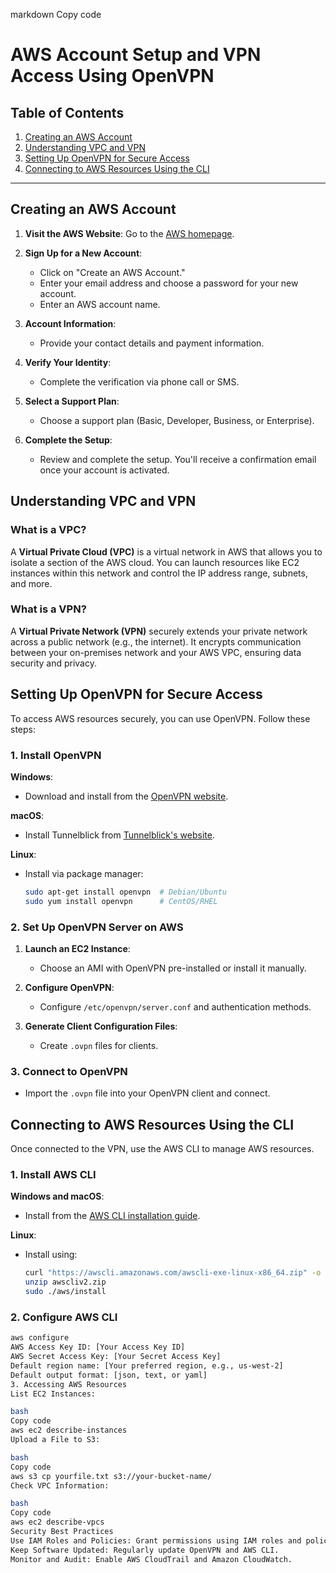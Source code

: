 markdown
Copy code
# AWS Account Setup and VPN Access Using OpenVPN

## Table of Contents
1. [Creating an AWS Account](#creating-an-aws-account)
2. [Understanding VPC and VPN](#understanding-vpc-and-vpn)
3. [Setting Up OpenVPN for Secure Access](#setting-up-openvpn-for-secure-access)
4. [Connecting to AWS Resources Using the CLI](#connecting-to-aws-resources-using-the-cli)

---

## Creating an AWS Account

1. **Visit the AWS Website**: Go to the [AWS homepage](https://aws.amazon.com/).

2. **Sign Up for a New Account**:
   - Click on "Create an AWS Account."
   - Enter your email address and choose a password for your new account.
   - Enter an AWS account name.

3. **Account Information**:
   - Provide your contact details and payment information.

4. **Verify Your Identity**:
   - Complete the verification via phone call or SMS.

5. **Select a Support Plan**:
   - Choose a support plan (Basic, Developer, Business, or Enterprise).

6. **Complete the Setup**:
   - Review and complete the setup. You'll receive a confirmation email once your account is activated.

## Understanding VPC and VPN

### What is a VPC?

A **Virtual Private Cloud (VPC)** is a virtual network in AWS that allows you to isolate a section of the AWS cloud. You can launch resources like EC2 instances within this network and control the IP address range, subnets, and more.

### What is a VPN?

A **Virtual Private Network (VPN)** securely extends your private network across a public network (e.g., the internet). It encrypts communication between your on-premises network and your AWS VPC, ensuring data security and privacy.

## Setting Up OpenVPN for Secure Access

To access AWS resources securely, you can use OpenVPN. Follow these steps:

### 1. Install OpenVPN

**Windows**:
   - Download and install from the [OpenVPN website](https://openvpn.net/community-downloads/).

**macOS**:
   - Install Tunnelblick from [Tunnelblick's website](https://tunnelblick.net/).

**Linux**:
   - Install via package manager:
     ```bash
     sudo apt-get install openvpn  # Debian/Ubuntu
     sudo yum install openvpn      # CentOS/RHEL
     ```

### 2. Set Up OpenVPN Server on AWS

1. **Launch an EC2 Instance**:
   - Choose an AMI with OpenVPN pre-installed or install it manually.

2. **Configure OpenVPN**:
   - Configure `/etc/openvpn/server.conf` and authentication methods.

3. **Generate Client Configuration Files**:
   - Create `.ovpn` files for clients.

### 3. Connect to OpenVPN

- Import the `.ovpn` file into your OpenVPN client and connect.

## Connecting to AWS Resources Using the CLI

Once connected to the VPN, use the AWS CLI to manage AWS resources.

### 1. Install AWS CLI

**Windows and macOS**:
   - Install from the [AWS CLI installation guide](https://docs.aws.amazon.com/cli/latest/userguide/install-cliv2.html).

**Linux**:
   - Install using:
     ```bash
     curl "https://awscli.amazonaws.com/awscli-exe-linux-x86_64.zip" -o "awscliv2.zip"
     unzip awscliv2.zip
     sudo ./aws/install
     ```

### 2. Configure AWS CLI

```bash
aws configure
AWS Access Key ID: [Your Access Key ID]
AWS Secret Access Key: [Your Secret Access Key]
Default region name: [Your preferred region, e.g., us-west-2]
Default output format: [json, text, or yaml]
3. Accessing AWS Resources
List EC2 Instances:

bash
Copy code
aws ec2 describe-instances
Upload a File to S3:

bash
Copy code
aws s3 cp yourfile.txt s3://your-bucket-name/
Check VPC Information:

bash
Copy code
aws ec2 describe-vpcs
Security Best Practices
Use IAM Roles and Policies: Grant permissions using IAM roles and policies.
Keep Software Updated: Regularly update OpenVPN and AWS CLI.
Monitor and Audit: Enable AWS CloudTrail and Amazon CloudWatch.

